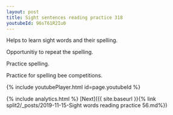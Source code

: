 ```yaml
---
layout: post
title: Sight sentences reading practice 318
youtubeId: 96sT61R2Iu0
---
```

 
 
Helps to learn sight words and their spelling.

Opportunitiy to repeat the spelling. 

Practice spelling. 
 
Practice for spelling bee competitions. 
 
{% include youtubePlayer.html id=page.youtubeId %}
 
 
{% include analytics.html %} 
[Next]({{ site.baseurl }}{% link  split2/_posts/2019-11-15-Sight words reading practice 56.md%})
 
